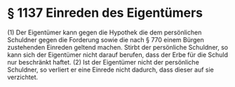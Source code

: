 # § 1137 Einreden des Eigentümers
(1) Der Eigentümer kann gegen die Hypothek die dem persönlichen Schuldner gegen die Forderung sowie die nach § 770 einem Bürgen zustehenden Einreden geltend machen. Stirbt der persönliche Schuldner, so kann sich der Eigentümer nicht darauf berufen, dass der Erbe für die Schuld nur beschränkt haftet.
(2) Ist der Eigentümer nicht der persönliche Schuldner, so verliert er eine Einrede nicht dadurch, dass dieser auf sie verzichtet.